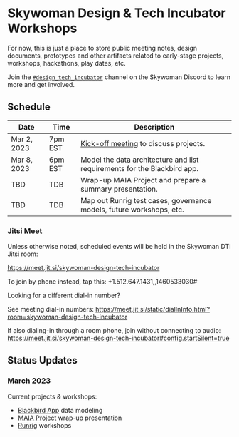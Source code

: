 # Skywoman Design & Tech Incubator Workshops
For now, this is just a place to store public meeting notes, design documents, prototypes and other artifacts related to early-stage projects, workshops, hackathons, play dates, etc.

Join the [`#design_tech_incubator`](https://discord.gg/HvXdzdeaW9) channel on the Skywoman Discord to learn more and get involved.

## Schedule
| Date        | Time    | Description                                                              |
| ----------- | ------- | ------------------------------------------------------------------------ |
| Mar 2, 2023 | 7pm EST | [Kick-off meeting] to discuss projects.                                  |
| Mar 8, 2023 | 6pm EST | Model the data architecture and list requirements for the Blackbird app. |
| TBD         | TDB     | Wrap-up MAIA Project and prepare a summary presentation.                 |
| TBD         | TDB     | Map out Runrig test cases, governance models, future workshops, etc.     |

[Kick-off meeting]: https://docs.google.com/document/d/1C3SZ4gR8RD8RZjcHvp8YXCF2GlRSH7nDZxLneYSXQSs/edit#
[poll]: https://lettucemeet.com/l/JO0nA

### Jitsi Meet
Unless otherwise noted, scheduled events will be held in the Skywoman DTI Jitsi room:

https://meet.jit.si/skywoman-design-tech-incubator

To join by phone instead, tap this: +1.512.647.1431,,1460533030#

Looking for a different dial-in number?

See meeting dial-in numbers: https://meet.jit.si/static/dialInInfo.html?room=skywoman-design-tech-incubator

If also dialing-in through a room phone, join without connecting to audio: https://meet.jit.si/skywoman-design-tech-incubator#config.startSilent=true

## Status Updates
### March 2023
Current projects & workshops:
- [Blackbird App](https://www.skywoman.community/post/skywoman-stories-blackbird) data modeling
- [MAIA Project](https://github.com/skywoman/multifarm-aggregation-info-arch/) wrap-up presentation
- [Runrig](https://comfy-pithivier-6b2f4b.netlify.app/) workshops
